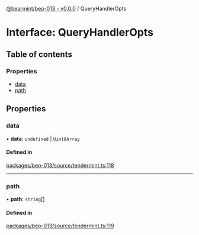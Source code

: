 [@bearmint/bep-013 - v0.0.0](../README.md) / QueryHandlerOpts

# Interface: QueryHandlerOpts

## Table of contents

### Properties

- [data](QueryHandlerOpts.md#data)
- [path](QueryHandlerOpts.md#path)

## Properties

### data

• **data**: `undefined` \| `Uint8Array`

#### Defined in

[packages/bep-013/source/tendermint.ts:118](https://github.com/bearmint/bearmint/blob/main/packages/bep-013/source/tendermint.ts#L118)

___

### path

• **path**: `string`[]

#### Defined in

[packages/bep-013/source/tendermint.ts:119](https://github.com/bearmint/bearmint/blob/main/packages/bep-013/source/tendermint.ts#L119)
